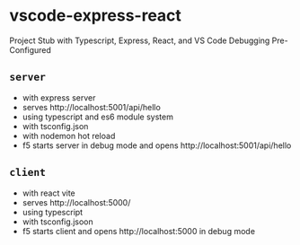# vscode-express-react

Project Stub with Typescript, Express, React, and VS Code Debugging Pre-Configured

##  `server`
- with express server
- serves http://localhost:5001/api/hello
- using typescript and es6 module system
- with tsconfig.json
- with nodemon hot reload
- f5 starts server in debug mode and opens http://localhost:5001/api/hello

##  `client`
- with react vite 
- serves http://localhost:5000/
- using typescript
- with tsconfig.jsoon
- f5 starts client and opens http://localhost:5000 in debug mode

